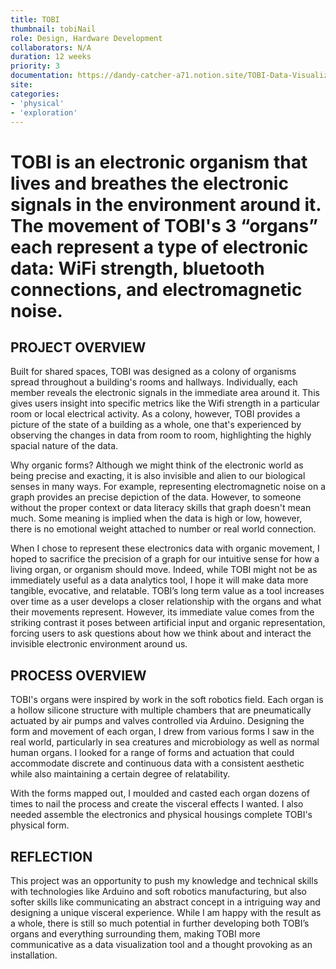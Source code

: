 ```yaml
---
title: TOBI
thumbnail: tobiNail
role: Design, Hardware Development
collaborators: N/A
duration: 12 weeks
priority: 3
documentation: https://dandy-catcher-a71.notion.site/TOBI-Data-Visualization-and-Tangible-Surfaces-34da0f7d414643f98b11546d170e0695
site:
categories:
- 'physical'
- 'exploration'
---
```


<script>
    import ImageGrid from '$lib/components/article/ImageGrid.svelte'
    import HeroImage from '$lib/components/article/HeroImage.svelte'
    import YoutubeEmbed from '$lib/components/article/YoutubeEmbed.svelte'

    const p = 'tobi/'
    const process = [p + 'ches', p + 'bioRef', p + 'process', p + 'journeyMap']
    const gifs = [p + 'demo', p + 'flagella', p + 'lungs', p + 'ampullae']

    const hero = p + 'sket'

    const demo = "oXNYHTHYJD8"
</script>

# TOBI is an electronic organism that lives and breathes the electronic signals in the environment around it. The movement of TOBI's 3 “organs” each represent a type of electronic data: WiFi strength, bluetooth connections, and electromagnetic noise.

<YoutubeEmbed url={demo} />

## PROJECT OVERVIEW

Built for shared spaces, TOBI was designed as a colony of organisms spread throughout a building's rooms and hallways. Individually, each member reveals the electronic signals in the immediate area around it. This gives users insight into specific metrics like the Wifi strength in a particular room or local electrical activity. As a colony, however, TOBI provides a picture of the state of a building as a whole, one that's experienced by observing the changes in data from room to room, highlighting the highly spacial nature of the data.

Why organic forms? Although we might think of the electronic world as being precise and exacting, it is also invisible and alien to our biological senses in many ways. For example, representing electromagnetic noise on a graph provides an precise depiction of the data. However, to someone without the proper context or data literacy skills that graph doesn't mean much. Some meaning is implied when the data is high or low, however, there is no emotional weight attached to number or real world connection.

When I chose to represent these electronics data with organic movement, I hoped to sacrifice the precision of a graph for our intuitive sense for how a living organ, or organism should move. Indeed, while TOBI might not be as immediately useful as a data analytics tool, I hope it will make data more tangible, evocative, and relatable. TOBI’s long term value as a tool increases over time as a user develops a closer relationship with the organs and what their movements represent. However, its immediate value comes from the striking contrast it poses between artificial input and organic representation, forcing users to ask questions about how we think about and interact the invisible electronic environment around us.

<ImageGrid links={process} description="Form Exploration" />

## PROCESS OVERVIEW

TOBI's organs were inspired by work in the soft robotics field. Each organ is a hollow silicone structure with multiple chambers that are pneumatically actuated by air pumps and valves controlled via Arduino. Designing the form and movement of each organ, I drew from various forms I saw in the real world, particularly in sea creatures and microbiology as well as normal human organs. I looked for a range of forms and actuation that could accommodate discrete and continuous data with a consistent aesthetic while also maintaining a certain degree of relatability.

With the forms mapped out, I moulded and casted each organ dozens of times to nail the process and create the visceral effects I wanted. I also needed assemble the electronics and physical housings complete TOBI's physical form.

<ImageGrid links={gifs} description="TOBI Organs" type="gif"/>

## REFLECTION

This project was an opportunity to push my knowledge and technical skills with technologies like Arduino and soft robotics manufacturing, but also softer skills like communicating an abstract concept in a intriguing way and designing a unique visceral experience. While I am happy with the result as a whole, there is still so much potential in further developing both TOBI’s organs and everything surrounding them, making TOBI more communicative as a data visualization tool and a thought provoking as an installation.

<HeroImage link={hero} />